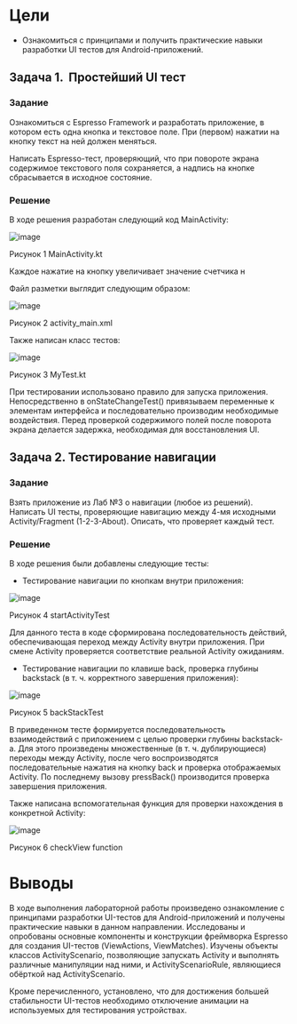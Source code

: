 Цели
====

-   Ознакомиться с принципами и получить практические навыки разработки
    UI тестов для Android-приложений.

Задача 1.  Простейший UI тест
-----------------------------

### Задание

Ознакомиться с Espresso Framework и разработать приложение, в котором
есть одна кнопка и текстовое поле. При (первом) нажатии на кнопку текст
на ней должен меняться.

Написать Espresso-тест, проверяющий, что при повороте экрана содержимое
текстового поля сохраняется, а надпись на кнопке сбрасывается в исходное
состояние.

### Решение

В ходе решения разработан следующий код MainActivity:

![image](https://user-images.githubusercontent.com/43096732/114264418-8a389a00-99f3-11eb-84a0-a4c9c6a9932f.png)

Рисунок 1 MainActivity.kt

Каждое нажатие на кнопку увеличивает значение счетчика н

Файл разметки выглядит следующим образом:

![image](https://user-images.githubusercontent.com/43096732/114264411-81e05f00-99f3-11eb-8a91-4f425af55d7c.png)

Рисунок 2 activity\_main.xml

Также написан класс тестов:

![image](https://user-images.githubusercontent.com/43096732/114264404-7725ca00-99f3-11eb-9437-3748ec650538.png)

Рисунок 3 MyTest.kt

При тестировании использовано правило для запуска приложения.
Непосредственно в onStateChangeTest() привязываем переменные к элементам
интерфейса и последовательно производим необходимые воздействия. Перед
проверкой содержимого полей после поворота экрана делается задержка,
необходимая для восстановления UI.

Задача 2. Тестирование навигации
--------------------------------

### Задание

Взять приложение из Лаб №3 о навигации (любое из решений). Написать UI
тесты, проверяющие навигацию между 4-мя исходными Activity/Fragment
(1-2-3-About). Описать, что проверяет каждый тест.

### Решение

В ходе решения были добавлены следующие тесты:

-   Тестирование навигации по кнопкам внутри приложения:

![image](https://user-images.githubusercontent.com/43096732/114264424-93296b80-99f3-11eb-8b8a-49dd5e819e8b.png)

Рисунок 4 startActivityTest

Для данного теста в коде сформирована последовательность действий,
обеспечивающая переход между Activity внутри приложения. При смене
Activity проверяется соответствие реальной Activity ожиданиям.

-   Тестирование навигации по клавише back, проверка глубины backstack
    (в т. ч. корректного завершения приложения):

![image](https://user-images.githubusercontent.com/43096732/114264427-97ee1f80-99f3-11eb-86d8-163573ebc7ef.png)

Рисунок 5 backStackTest

В приведенном тесте формируется последовательность взаимодействий с
приложением с целью проверки глубины backstack-а. Для этого произведены
множественные (в т. ч. дублирующиеся) переходы между Activity, после
чего воспроизводятся последовательные нажатия на кнопку back и проверка
отображаемых Activity. По последнему вызову pressBack() производится
проверка завершения приложения.

Также написана вспомогательная функция для проверки нахождения в
конкретной Activity:

![image](https://user-images.githubusercontent.com/43096732/114264429-9cb2d380-99f3-11eb-9efb-baaffb3e2271.png)

Рисунок 6 checkView function

Выводы
======

В ходе выполнения лабораторной работы произведено ознакомление с
принципами разработки UI-тестов для Android-приложений и получены
практические навыки в данном направлении. Исследованы и опробованы
основные компоненты и конструкции фреймворка Espresso для создания
UI-тестов (ViewActions, ViewMatches). Изучены объекты классов
ActivityScenario, позволяющие запускать Activity и выполнять различные
манипуляции над ними, и ActivityScenarioRule, являющиеся обёрткой над
ActivityScenario.

Кроме перечисленного, установлено, что для достижения большей
стабильности UI-тестов необходимо отключение анимации на используемых
для тестирования устройствах.
